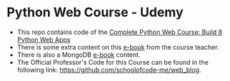 # Python Web Course - Udemy
* This  repo contains code of the [Complete Python Web Course: Build 8 Python Web Apps](https://www.udemy.com/course/the-complete-python-web-course-learn-by-building-8-apps/)
* There is some extra content on this [e-book](https://jslvtr.gitbooks.io/complete-python-web/content/) from the course teacher.
* There is also a MongoDB [e-book](https://mongodb.tecladocode.com/) content.
* The Official Professor's Code for this Course can be found in the following link: https://github.com/schoolofcode-me/web_blog.